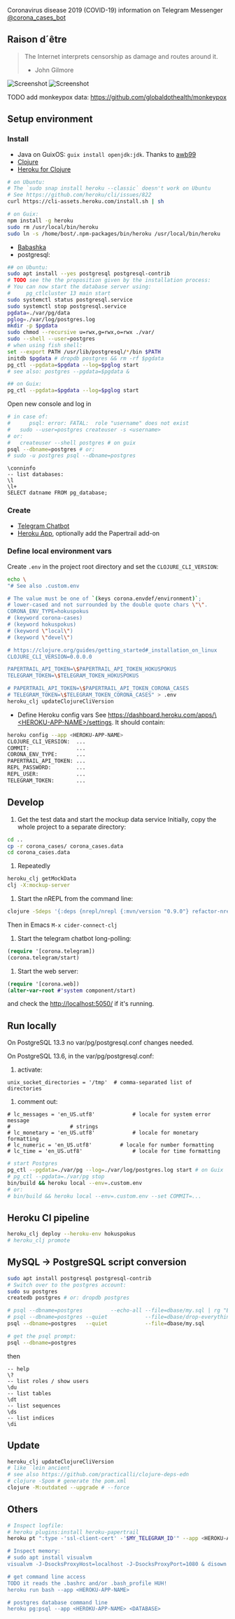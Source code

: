 Coronavirus disease 2019 (COVID-19) information on Telegram Messenger
[@corona_cases_bot](https://t.me/corona_cases_bot)

## Raison d´être
> The Internet interprets censorship as damage and routes around it.
> - John Gilmore

![Screenshot](/resources/pics/screenshot_1-50-percents.jpg)
![Screenshot](/resources/pics/screenshot_2-50-percents.jpg)

TODO add monkeypox data: https://github.com/globaldothealth/monkeypox

## Setup environment

### Install
* Java on GuixOS: `guix install openjdk:jdk`. Thanks to [awb99](https://github.com/clojure-emacs/orchard/issues/117#issuecomment-859987280)
* [Clojure](https://clojure.org/guides/getting_started#_clojure_installer_and_cli_tools)
* [Heroku for Clojure](https://devcenter.heroku.com/articles/getting-started-with-clojure)
```bash
# on Ubuntu:
# The `sudo snap install heroku --classic` doesn't work on Ubuntu
# See https://github.com/heroku/cli/issues/822
curl https://cli-assets.heroku.com/install.sh | sh

# on Guix:
npm install -g heroku
sudo rm /usr/local/bin/heroku
sudo ln -s /home/bost/.npm-packages/bin/heroku /usr/local/bin/heroku
```
* [Babashka](https://github.com/babashka/babashka#installer-script)
* postgresql:
```bash
## on Ubuntu:
sudo apt install --yes postgresql postgresql-contrib
# TODO see the the proposition given by the installation process:
# You can now start the database server using:
#     pg_ctlcluster 13 main start
sudo systemctl status postgresql.service
sudo systemctl stop postgresql.service
pgdata=./var/pg/data
pglog=./var/log/postgres.log
mkdir -p $pgdata
sudo chmod --recursive u=rwx,g=rwx,o=rwx ./var/
sudo --shell --user=postgres
# when using fish shell:
set --export PATH /usr/lib/postgresql/*/bin $PATH
initdb $pgdata # dropdb postgres && rm -rf $pgdata
pg_ctl --pgdata=$pgdata --log=$pglog start
# see also: postgres --pgdata=$pgdata &

## on Guix:
pg_ctl --pgdata=$pgdata --log=$pglog start
```
Open new console and log in
```bash
# in case of:
#      psql: error: FATAL:  role "username" does not exist
#   sudo --user=postgres createuser -s <username>
# or:
#   createuser --shell postgres # on guix
psql --dbname=postgres # or:
# sudo -u postgres psql --dbname=postgres
```
```postgres
\conninfo
-- list databases:
\l
\l+
SELECT datname FROM pg_database;
```

### Create
* [Telegram Chatbot](https://core.telegram.org/bots#3-how-do-i-create-a-bot)
* [Heroku App](https://www.heroku.com/), optionally add the Papertrail add-on

### Define local environment vars
Create `.env` in the project root directory and set the `CLOJURE_CLI_VERSION`:
```bash
echo \
"# See also .custom.env

# The value must be one of `(keys corona.envdef/environment)`;
# lower-cased and not surrounded by the double quote chars \"\".
CORONA_ENV_TYPE=hokuspokus
# (keyword corona-cases)
# (keyword hokuspokus)
# (keyword \"local\")
# (keyword \"devel\")

# https://clojure.org/guides/getting_started#_installation_on_linux
CLOJURE_CLI_VERSION=0.0.0.0

PAPERTRAIL_API_TOKEN=\$PAPERTRAIL_API_TOKEN_HOKUSPOKUS
TELEGRAM_TOKEN=\$TELEGRAM_TOKEN_HOKUSPOKUS

# PAPERTRAIL_API_TOKEN=\$PAPERTRAIL_API_TOKEN_CORONA_CASES
# TELEGRAM_TOKEN=\$TELEGRAM_TOKEN_CORONA_CASES" > .env
heroku_clj updateClojureCliVersion
```
* Define Heroku config vars
See [https://dashboard.heroku.com/apps/\<HEROKU-APP-NAME\>/settings]().
It should contain:
```bash
heroku config --app <HEROKU-APP-NAME>
CLOJURE_CLI_VERSION:  ...
COMMIT:               ...
CORONA_ENV_TYPE:      ...
PAPERTRAIL_API_TOKEN: ...
REPL_PASSWORD:        ...
REPL_USER:            ...
TELEGRAM_TOKEN:       ...
```

## Develop

1. Get the test data and start the mockup data service
Initially, copy the whole project to a separate directory:
```bash
cd ..
cp -r corona_cases/ corona_cases.data
cd corona_cases.data
```
1. Repeatedly
```bash
heroku_clj getMockData
clj -X:mockup-server
```

1. Start the nREPL from the command line:
<!-- No line continuations '\' accepted -->
```bash
clojure -Sdeps '{:deps {nrepl/nrepl {:mvn/version "0.9.0"} refactor-nrepl/refactor-nrepl {:mvn/version "3.5.5"} cider/cider-nrepl {:mvn/version "0.28.3"}}}' -m nrepl.cmdline --middleware '["refactor-nrepl.middleware/wrap-refactor", "cider.nrepl/cider-middleware"]'
```
Then in Emacs `M-x cider-connect-clj`

1. Start the telegram chatbot long-polling:
```clojure
(require '[corona.telegram])
(corona.telegram/start)
```

1. Start the web server:
```clojure
(require '[corona.web])
(alter-var-root #'system component/start)
```
and check the [http://localhost:5050/](http://localhost:5050/) if it's running.

## Run locally

On PostgreSQL 13.3 no var/pg/postgresql.conf changes needed.

On PostgreSQL 13.6, in the var/pg/postgresql.conf:
1. activate:
```
unix_socket_directories = '/tmp'  # comma-separated list of directories
```
1. comment out:
```
# lc_messages = 'en_US.utf8'			# locale for system error message
# 					# strings
# lc_monetary = 'en_US.utf8'			# locale for monetary formatting
# lc_numeric = 'en_US.utf8'			# locale for number formatting
# lc_time = 'en_US.utf8'				# locale for time formatting
```

```bash
# start Postgres
pg_ctl --pgdata=./var/pg --log=./var/log/postgres.log start # on Guix
# pg_ctl --pgdata=./var/pg stop
bin/build && heroku local --env=.custom.env
# or:
# bin/build && heroku local --env=.custom.env --set COMMIT=...
```

## Heroku CI pipeline
```bash
heroku_clj deploy --heroku-env hokuspokus
# heroku_clj promote
```

## MySQL -> PostgreSQL script conversion

```bash
sudo apt install postgresql postgresql-contrib
# Switch over to the postgres account:
sudo su postgres
createdb postgres # or: dropdb postgres

# psql --dbname=postgres         --echo-all --file=dbase/my.sql | rg "ERROR\|NOTICE|WARN"
# psql --dbname=postgres --quiet            --file=dbase/drop-everything.sql
psql --dbname=postgres   --quiet            --file=dbase/my.sql

# get the psql prompt:
psql --dbname=postgres
```

then
```postgres
-- help
\?
-- list roles / show users
\du
-- list tables
\dt
-- list sequences
\ds
-- list indices
\di
```

## Update
```bash
heroku_clj updateClojureCliVersion
# like `lein ancient`
# see also https://github.com/practicalli/clojure-deps-edn
# clojure -Spom # generate the pom.xml
clojure -M:outdated --upgrade # --force
```

## Others

```bash
# Inspect logfile:
# heroku plugins:install heroku-papertrail
heroku pt ":type -'ssl-client-cert' -'$MY_TELEGRAM_ID'" --app <HEROKU-APP-NAME> | grep -v -e '^[[:space:]]*$

# Inspect memory:
# sudo apt install visualvm
visualvm -J-DsocksProxyHost=localhost -J-DsocksProxyPort=1080 & disown

# get command line access
TODO it reads the .bashrc and/or .bash_profile HUH!
heroku run bash --app <HEROKU-APP-NAME>

# postgres database command line
heroku pg:psql --app <HEROKU-APP-NAME> <DATABASE>
```
